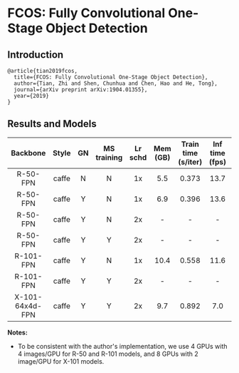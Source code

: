 # FCOS: Fully Convolutional One-Stage Object Detection

## Introduction

```
@article{tian2019fcos,
  title={FCOS: Fully Convolutional One-Stage Object Detection},
  author={Tian, Zhi and Shen, Chunhua and Chen, Hao and He, Tong},
  journal={arXiv preprint arXiv:1904.01355},
  year={2019}
}
```

## Results and Models

| Backbone  | Style   | GN  | MS training | Lr schd | Mem (GB) | Train time (s/iter) | Inf time (fps) | box AP | Download |
|:---------:|:-------:|:-------:|:-------:|:-------:|:--------:|:-------------------:|:--------------:|:------:|:--------:|
| R-50-FPN  | caffe   | N       | N       | 1x      | 5.5      | 0.373               | 13.7           | 35.7   | [model](https://s3.ap-northeast-2.amazonaws.com/open-mmlab/mmdetection/models/fcos/fcos_r50_caffe_fpn_1x_4gpu_20190516-a7cac5ff.pth) |
| R-50-FPN  | caffe   | Y       | N       | 1x      | 6.9      | 0.396               | 13.6           | 36.7   | [model](https://s3.ap-northeast-2.amazonaws.com/open-mmlab/mmdetection/models/fcos/fcos_r50_caffe_fpn_gn_1x_4gpu_20190516-9f253a93.pth) |
| R-50-FPN  | caffe   | Y       | N       | 2x      | -        | -                   | -              | 36.9   | [model](https://s3.ap-northeast-2.amazonaws.com/open-mmlab/mmdetection/models/fcos/fcos_r50_caffe_fpn_gn_2x_4gpu_20190516_-93484354.pth) |
| R-50-FPN  | caffe   | Y       | Y       | 2x      | -        | -                   | -              | 38.7   | [model](https://s3.ap-northeast-2.amazonaws.com/open-mmlab/mmdetection/models/fcos/fcos_mstrain_640_800_r50_caffe_fpn_gn_2x_4gpu_20190516-f7329d80.pth) |
| R-101-FPN | caffe   | Y       | N       | 1x      | 10.4     | 0.558               | 11.6           | 39.1   | [model](https://s3.ap-northeast-2.amazonaws.com/open-mmlab/mmdetection/models/fcos/fcos_r101_caffe_fpn_gn_1x_4gpu_20190516-e4889733.pth) |
| R-101-FPN | caffe   | Y       | Y       | 2x      | -        | -                   | -              | 40.8   | [model](https://s3.ap-northeast-2.amazonaws.com/open-mmlab/mmdetection/models/fcos/fcos_mstrain_640_800_r101_caffe_fpn_gn_2x_4gpu_20190516-42e6f62d.pth) |
| X-101-64x4d-FPN | caffe | Y | Y         | 2x      | 9.7      | 0.892               | 7.0            | 42.8   | [model](https://s3.ap-northeast-2.amazonaws.com/open-mmlab/mmdetection/models/fcos/fcos_mstrain_640_800_x101_64x4d_fpn_gn_2x_20190516-a36c0872.pth) |

**Notes:**
- To be consistent with the author's implementation, we use 4 GPUs with 4 images/GPU for R-50 and R-101 models, and 8 GPUs with 2 image/GPU for X-101 models.
